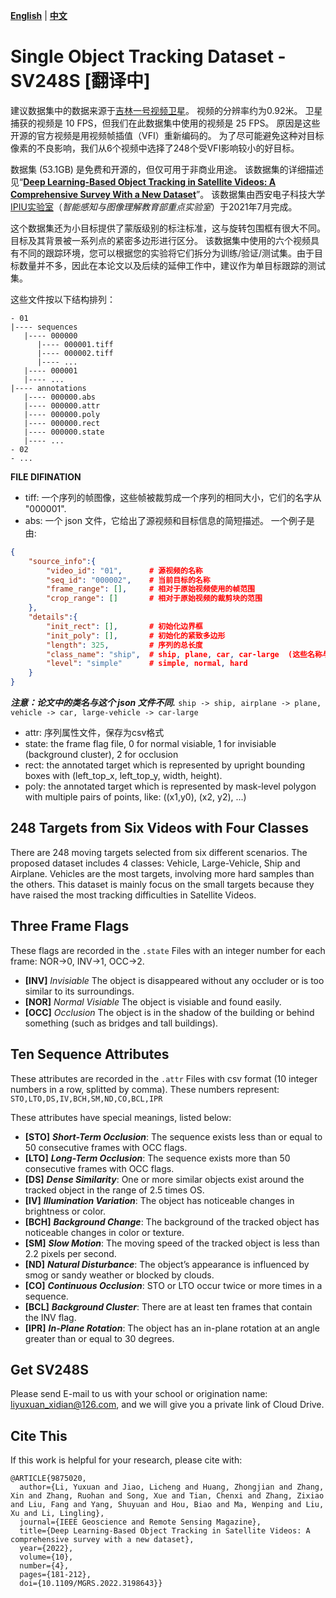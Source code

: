 
[**English**](./README_EN.md) | [**中文**](./README_CN.md)

# Single Object Tracking Dataset - SV248S [翻译中]
建议数据集中的数据来源于[吉林一号视频卫星](http://www.jl1.cn/EWeb/)。 视频的分辨率约为0.92米。 卫星捕获的视频是 10 FPS，但我们在此数据集中使用的视频是 25 FPS。 原因是这些开源的官方视频是用视频帧插值（VFI）重新编码的。 为了尽可能避免这种对目标像素的不良影响，我们从6个视频中选择了248个受VFI影响较小的好目标。

数据集 (53.1GB) 是免费和开源的，但仅可用于非商业用途。 该数据集的详细描述见“**[Deep Learning-Based Object Tracking in Satellite Videos: A Comprehensive Survey With a New Dataset](https://ieeexplore.ieee.org/document/9875020)**”。 该数据集由西安电子科技大学[IPIU实验室](https://ipiu.xidian.edu.cn/)（*智能感知与图像理解教育部重点实验室*）于2021年7月完成。

这个数据集还为小目标提供了蒙版级别的标注标准，这与旋转包围框有很大不同。 目标及其背景被一系列点的紧密多边形进行区分。 该数据集中使用的六个视频具有不同的跟踪环境，您可以根据您的实验将它们拆分为训练/验证/测试集。由于目标数量并不多，因此在本论文以及后续的延伸工作中，建议作为单目标跟踪的测试集。

这些文件按以下结构排列：
``` shell
- 01
|---- sequences
   |---- 000000
      |---- 000001.tiff
      |---- 000002.tiff
      |---- ...
   |---- 000001
   |---- ...
|---- annotations
   |---- 000000.abs
   |---- 000000.attr
   |---- 000000.poly
   |---- 000000.rect
   |---- 000000.state
   |---- ...
- 02
- ...

```

**FILE DIFINATION**
- tiff: 一个序列的帧图像，这些帧被裁剪成一个序列的相同大小，它们的名字从 "000001".
- abs: 一个 json 文件，它给出了源视频和目标信息的简短描述。 一个例子是由:
```json
{
    "source_info":{
        "video_id": "01",      # 源视频的名称
        "seq_id": "000002",    # 当前目标的名称
        "frame_range": [],     # 相对于原始视频使用的帧范围
        "crop_range": []       # 相对于原始视频的裁剪块的范围
    },
    "details":{
        "init_rect": [],       # 初始化边界框
        "init_poly": [],       # 初始化的紧致多边形
        "length": 325,         # 序列的总长度
        "class_name": "ship",  # ship, plane, car, car-large  (这些名称与论文中不同)
        "level": "simple"      # simple, normal, hard
    }
}
```
***注意：论文中的类名与这个 json 文件不同.*** `ship -> ship, airplane -> plane, vehicle -> car, large-vehicle -> car-large`

- attr: 序列属性文件，保存为csv格式
- state: the frame flag file, 0 for normal visiable, 1 for invisiable (background cluster), 2 for occlusion
- rect: the annotated target which is represented by upright bounding boxes with (left_top_x, left_top_y, width, height).
- poly: the annotated target which is represented by mask-level polygon with multiple pairs of points, like: ((x1,y0), (x2, y2), ...)

## 248 Targets from Six Videos with Four Classes
There are 248 moving targets selected from six different scenarios. The proposed dataset includes 4 classes: Vehicle, Large-Vehicle, Ship and Airplane. Vehicles are the most targets, involving more hard samples than the others. This dataset is mainly focus on the small targets because they have raised the most tracking difficulties in Satellite Videos.

## Three Frame Flags
These flags are recorded in the `.state` Files with an integer number for each frame: NOR->0, INV->1, OCC->2.
- **[INV]** *Invisiable* The object is disappeared without any occluder or is too similar to its surroundings.
- **[NOR]** *Normal Visiable* The object is visiable and found easily.
- **[OCC]** *Occlusion* The object is in the shadow of the building or behind something (such as bridges and tall buildings).

## Ten Sequence Attributes
These attributes are recorded in the `.attr` Files with csv format (10 integer numbers in a row, splitted by comma). These numbers represent: `STO,LTO,DS,IV,BCH,SM,ND,CO,BCL,IPR`

These attributes have special meanings, listed below:
- **[STO]** ***Short-Term Occlusion***: The sequence exists less than or equal to 50 consecutive frames with OCC flags.
- **[LTO]** ***Long-Term Occlusion***: The sequence exists more than 50 consecutive frames with OCC flags.
- **[DS]** ***Dense Similarity***: One or more similar objects exist around the tracked object in the range of 2.5 times OS.
- **[IV]** ***Illumination Variation***: The object has noticeable changes in brightness or color.
- **[BCH]** ***Background Change***: The background of the tracked object has noticeable changes in color or texture.
- **[SM]** ***Slow Motion***: The moving speed of the tracked object is less than 2.2 pixels per second.
- **[ND]** ***Natural Disturbance***: The object’s appearance is influenced by smog or sandy weather or blocked by clouds.
- **[CO]** ***Continuous Occlusion***: STO or LTO occur twice or more times in a sequence.
- **[BCL]** ***Background Cluster***: There are at least ten frames that contain the INV flag.
- **[IPR]** ***In-Plane Rotation***: The object has an in-plane rotation at an angle greater than or equal to 30 degrees.

## Get SV248S
Please send E-mail to us with your school or origination name: liyuxuan_xidian@126.com, and we will give you a private link of Cloud Drive.

## Cite This
If this work is helpful for your research, please cite with:
```
@ARTICLE{9875020,
  author={Li, Yuxuan and Jiao, Licheng and Huang, Zhongjian and Zhang, Xin and Zhang, Ruohan and Song, Xue and Tian, Chenxi and Zhang, Zixiao and Liu, Fang and Yang, Shuyuan and Hou, Biao and Ma, Wenping and Liu, Xu and Li, Lingling},
  journal={IEEE Geoscience and Remote Sensing Magazine}, 
  title={Deep Learning-Based Object Tracking in Satellite Videos: A comprehensive survey with a new dataset}, 
  year={2022},
  volume={10},
  number={4},
  pages={181-212},
  doi={10.1109/MGRS.2022.3198643}}

```